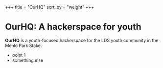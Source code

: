 +++
title = "OurHQ"
sort_by = "weight"
+++

# OurHQ: A hackerspace for youth

**OurHQ** is a youth-focused hackerspace for the LDS youth community in the
Menlo Park Stake.

- point 1
- something else
